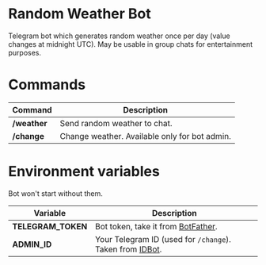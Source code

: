 # Random Weather Bot

Telegram bot which generates random weather once per day (value changes at
midnight UTC). May be usable in group chats for entertainment purposes.

# Commands

Command | Description
------------ | -------------
**/weather** | Send random weather to chat.
**/change** | Change weather. Available only for bot admin.

# Environment variables

Bot won't start without them. 

Variable | Description
------------ | -------------
**TELEGRAM_TOKEN** | Bot token, take it from [BotFather](https://t.me/BotFather).
**ADMIN_ID** | Your Telegram ID (used for `/change`). Taken from [IDBot](https://t.me/myidbot).
